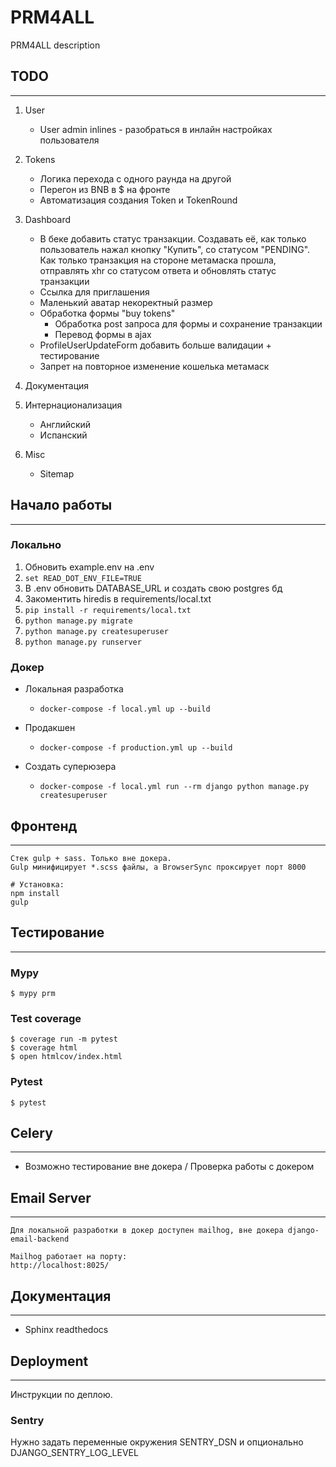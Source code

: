 # PRM4ALL

PRM4ALL description

## TODO
---

1. User
    - User admin inlines - разобраться в инлайн настройках пользователя

2. Tokens
    - Логика перехода с одного раунда на другой
    - Перегон из BNB в $ на фронте
    - Автоматизация создания Token и TokenRound

3. Dashboard
    - В беке добавить статус транзакции. Создавать её, как только пользователь нажал кнопку "Купить", со статусом "PENDING". Как только транзакция на стороне метамаска прошла, отправлять xhr со статусом ответа и обновлять статус транзакции
    - Ссылка для приглашения
    - Маленький аватар некоректный размер
    - Обработка формы "buy tokens"
        - Обработка post запроса для формы и сохранение транзакции
        - Перевод формы в ajax
    - ProfileUserUpdateForm добавить больше валидации + тестирование
    - Запрет на повторное изменение кошелька метамаск

4. Документация

5. Интернационализация
    - Английский
    - Испанский

6. Misc
    - Sitemap


## Начало работы
---
### Локально

1. Обновить example.env на .env
2. `set READ_DOT_ENV_FILE=TRUE`
3. В .env обновить DATABASE_URL и создать свою postgres бд
4. Закоментить hiredis в requirements/local.txt
5. `pip install -r requirements/local.txt`
6. `python manage.py migrate`
7. `python manage.py createsuperuser`
8. `python manage.py runserver`

### Докер

- Локальная разработка
    - `docker-compose -f local.yml up --build`

- Продакшен
    - `docker-compose -f production.yml up --build`

- Создать суперюзера
    - `docker-compose -f local.yml run --rm django python manage.py createsuperuser`

## Фронтенд
---

    Стек gulp + sass. Только вне докера.
    Gulp минифицирует *.scss файлы, а BrowserSync проксирует порт 8000

    # Установка:
    npm install
    gulp


## Тестирование
---

### Mypy

    $ mypy prm

### Test coverage

    $ coverage run -m pytest
    $ coverage html
    $ open htmlcov/index.html

### Pytest

    $ pytest


## Celery
---
- Возможно тестирование вне докера / Проверка работы с докером


## Email Server
---

    Для локальной разработки в докер доступен mailhog, вне докера django-email-backend

    Mailhog работает на порту:
    http://localhost:8025/

## Документация
---

- Sphinx readthedocs

## Deployment
---

Инструкции по деплою.

### Sentry

Нужно задать переменные окружения SENTRY_DSN и опционально DJANGO_SENTRY_LOG_LEVEL
